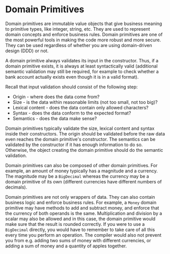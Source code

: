 # Domain Primitives

Domain primitives are immutable value objects that give business meaning to primitive types, like integer,
string, etc. They are used to represent domain concepts and enforce business rules. Domain primitives are one of the
most powerful tools in making the code more robust and more secure. They can be used regardless of whether you are using
domain-driven design (DDD) or not.

A domain primitive always validates its input in the constructor. Thus, if a domain primitive exists, it is always
at least syntactically valid (additional semantic validation may still be required, for example to check whether a
bank account actually exists even though it is in a valid format).

Recall that input validation should consist of the following step:

- Origin - where does the data come from?
- Size - is the data within reasonable limits (not too small, not too big)?
- Lexical content - does the data contain only allowed characters?
- Syntax - does the data conform to the expected format?
- Semantics - does the data make sense?

Domain primitives typically validate the size, lexical content and syntax inside their constructors. The origin should
be validated before the raw data even reaches the domain primitive's constructor. The semantics can be validated by
the constructor if it has enough information to do so. Otherwise, the object creating the domain primitive should do
the semantic validation.

Domain primitives can also be composed of other domain primitives. For example, an amount of money typically has a
magnitude and a currency. The magnitude may be a `BigDecimal` whereas the currency may be a domain primitive of its own
(different currencies have different numbers of decimals).

Domain primitives are not only wrappers of data. They can also contain business logic and enforce business rules.
For example, a `Money` domain primitive may have methods to add and subtract money, and enforce that the currency of
both operands is the same. Multiplication and division by a scalar may also be allowed and in this case, the domain
primitive would make sure that the result is rounded correctly. If you were to use a `BigDecimal` directly, you would
have to remember to take care of all this every time you perform an operation. The compiler would also not prevent
you from e.g. adding two sums of money with different currencies, or adding a sum of money and a quantity of apples
together.
